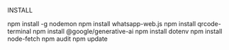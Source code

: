INSTALL

npm install -g nodemon
npm install whatsapp-web.js
npm install qrcode-terminal
npm install @google/generative-ai
npm install dotenv
npm install node-fetch
npm audit
npm update
